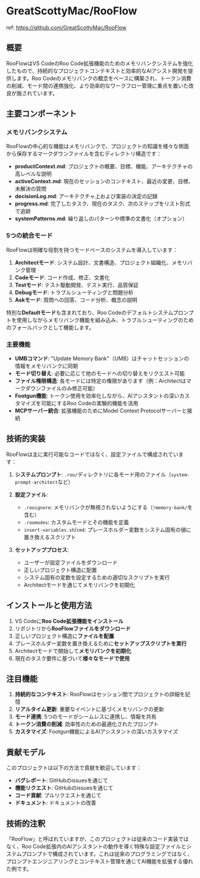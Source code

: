 # GreatScottyMac/RooFlow

ref: <https://github.com/GreatScottyMac/RooFlow>

## 概要

RooFlowはVS CodeのRoo Code拡張機能のためのメモリバンクシステムを強化したもので、持続的なプロジェクトコンテキストと効率的なAIアシスト開発を提供します。Roo Codeのメモリバンクの概念をベースに構築され、トークン消費の削減、モード間の連携強化、より効率的なワークフロー管理に重点を置いた改良が施されています。

## 主要コンポーネント

### メモリバンクシステム

RooFlowの中心的な機能はメモリバンクで、プロジェクトの知識を様々な側面から保存するマークダウンファイルを含むディレクトリ構造です：

- **productContext.md**: プロジェクトの概要、目標、機能、アーキテクチャの高レベルな説明
- **activeContext.md**: 現在のセッションのコンテキスト、最近の変更、目標、未解決の質問
- **decisionLog.md**: アーキテクチャ上および実装の決定の記録
- **progress.md**: 完了したタスク、現在のタスク、次のステップをリスト形式で追跡
- **systemPatterns.md**: 繰り返しのパターンや標準の文書化（オプション）

### 5つの統合モード

RooFlowは明確な役割を持つモードベースのシステムを導入しています：

1. **Architectモード**: システム設計、文書構造、プロジェクト組織化、メモリバンク管理
2. **Codeモード**: コード作成、修正、文書化
3. **Testモード**: テスト駆動開発、テスト実行、品質保証
4. **Debugモード**: トラブルシューティングと問題分析
5. **Askモード**: 質問への回答、コード分析、概念の説明

特別な**Defaultモード**も含まれており、Roo Codeのデフォルトシステムプロンプトを使用しながらメモリバンク機能を組み込み、トラブルシューティングのためのフォールバックとして機能します。

### 主要機能

- **UMBコマンド**: "Update Memory Bank"（UMB）はチャットセッションの情報をメモリバンクに同期
- **モード切り替え**: 必要に応じて他のモードへの切り替えをリクエスト可能
- **ファイル権限構造**: 各モードには特定の権限があります（例：Architectはマークダウンファイルのみ修正可能）
- **Footgun機能**: トークン使用を効率化しながら、AIアシスタントの深いカスタマイズを可能にするRoo Codeの実験的機能を活用
- **MCPサーバー統合**: 拡張機能のためにModel Context Protocolサーバーと接続

## 技術的実装

RooFlowは主に実行可能なコードではなく、設定ファイルで構成されています：

1. **システムプロンプト**: `.roo/`ディレクトリに各モード用のファイル（`system-prompt-architect`など）
2. **設定ファイル**:
   - `.rooignore`: メモリバンクが無視されないようにする（`!memory-bank/`を含む）
   - `.roomodes`: カスタムモードとその機能を定義
   - `insert-variables.sh`/`cmd`: プレースホルダー変数をシステム固有の値に置き換えるスクリプト

3. **セットアッププロセス**:
   - ユーザーが設定ファイルをダウンロード
   - 正しいプロジェクト構造に配置
   - システム固有の変数を設定するための適切なスクリプトを実行
   - Architectモードを通じてメモリバンクを初期化

## インストールと使用方法

1. VS Codeに**Roo Code拡張機能をインストール**
2. リポジトリから**RooFlowファイルをダウンロード**
3. 正しいプロジェクト構造に**ファイルを配置**
4. プレースホルダー変数を置き換えるために**セットアップスクリプトを実行**
5. Architectモードで開始して**メモリバンクを初期化**
6. 現在のタスク要件に基づいて**様々なモードで使用**

## 注目機能

1. **持続的なコンテキスト**: RooFlowはセッション間でプロジェクトの詳細を記憶
2. **リアルタイム更新**: 重要なイベントに基づくメモリバンクの更新
3. **モード連携**: 5つのモードがシームレスに連携し、情報を共有
4. **トークン消費の削減**: 効率性のための最適化されたプロンプト
5. **カスタマイズ**: Footgun機能によるAIアシスタントの深いカスタマイズ

## 貢献モデル

このプロジェクトは以下の方法で貢献を歓迎しています：

- **バグレポート**: GitHubのissuesを通じて
- **機能リクエスト**: GitHubのissuesを通じて
- **コード貢献**: プルリクエストを通じて
- **ドキュメント**: ドキュメントの改善

## 技術的注釈

「RooFlow」と呼ばれていますが、このプロジェクトは従来のコード実装ではなく、Roo Code拡張内のAIアシスタントの動作を導く特殊な設定ファイルとシステムプロンプトで構成されています。これは従来のプログラミングではなく、プロンプトエンジニアリングとコンテキスト管理を通じてAI機能を拡張する優れた例です。

